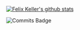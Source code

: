 [![Felix Keller's github stats](https://github-readme-stats-kmn2wzzig.vercel.app/api?username=felixkeller98&show_icons=true&hide=stars)](https://github-readme-stats-kmn2wzzig.vercel.app/api?username=felixkeller98&show_icons=true&hide=stars)

![Commits Badge](https://badges.pufler.dev/commits/monthly/felixkeller98)
